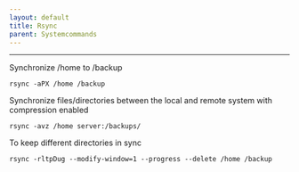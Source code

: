 ```yaml
---
layout: default
title: Rsync
parent: Systemcommands
---
```


______________________________________________________________________

Synchronize /home to /backup

`rsync -aPX /home /backup`

Synchronize files/directories between the local and remote system with compression enabled

`rsync -avz /home server:/backups/`

To keep different directories in sync

`rsync -rltpDug --modify-window=1 --progress --delete /home /backup`
